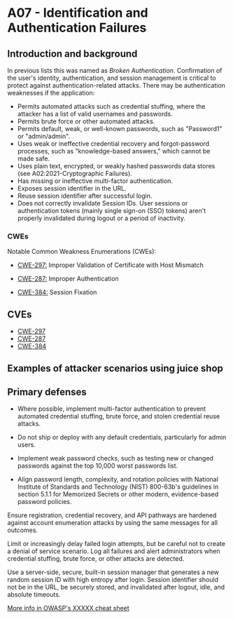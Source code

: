 # A07 - Identification and Authentication Failures

## Introduction and background

In previous lists this was named as _Broken Authentication_. Confirmation of the
user's identity, authentication, and session management is critical to protect
against authentication-related attacks. There may be authentication weaknesses
if the application:

- Permits automated attacks such as credential stuffing, where the attacker has
a list of valid usernames and passwords.
- Permits brute force or other automated attacks.
- Permits default, weak, or well-known passwords, such as "Password1" or
"admin/admin".
- Uses weak or ineffective credential recovery and forgot-password processes,
such as "knowledge-based answers," which cannot be made safe.
- Uses plain text, encrypted, or weakly hashed passwords data stores
(see A02:2021-Cryptographic Failures).
- Has missing or ineffective multi-factor authentication.
- Exposes session identifier in the URL.
- Reuse session identifier after successful login.
- Does not correctly invalidate Session IDs. User sessions or authentication
tokens (mainly single sign-on (SSO) tokens) aren't properly invalidated during
logout or a period of inactivity.

### CWEs

Notable Common Weakness Enumerations (CWEs):

- [CWE-297:](https://cwe.mitre.org/data/definitions/297.html)
Improper Validation of Certificate with Host Mismatch

- [CWE-287:](https://cwe.mitre.org/data/definitions/287.html)
Improper Authentication

- [CWE-384:](https://cwe.mitre.org/data/definitions/384.html)
Session Fixation

## CVEs

- [CWE-297](https://www.opencve.io/cve?cwe=CWE-297)
- [CWE-287](https://www.opencve.io/cve?cwe=CWE-287)
- [CWE-384](https://www.opencve.io/cve?cwe=CWE-384)

## Examples of attacker scenarios using juice shop

## Primary defenses

- Where possible, implement multi-factor authentication to prevent automated credential stuffing, brute force, and stolen credential reuse attacks.

- Do not ship or deploy with any default credentials, particularly for admin users.

- Implement weak password checks, such as testing new or changed passwords against the top 10,000 worst passwords list.

- Align password length, complexity, and rotation policies with National Institute of Standards and Technology (NIST) 800-63b's guidelines in section 5.1.1 for Memorized Secrets or other modern, evidence-based password policies.

Ensure registration, credential recovery, and API pathways are hardened against account enumeration attacks by using the same messages for all outcomes.

Limit or increasingly delay failed login attempts, but be careful not to create a denial of service scenario. Log all failures and alert administrators when credential stuffing, brute force, or other attacks are detected.

Use a server-side, secure, built-in session manager that generates a new random session ID with high entropy after login. Session identifier should not be in the URL, be securely stored, and invalidated after logout, idle, and absolute timeouts.

[More info in OWASP's XXXXX cheat sheet]()
